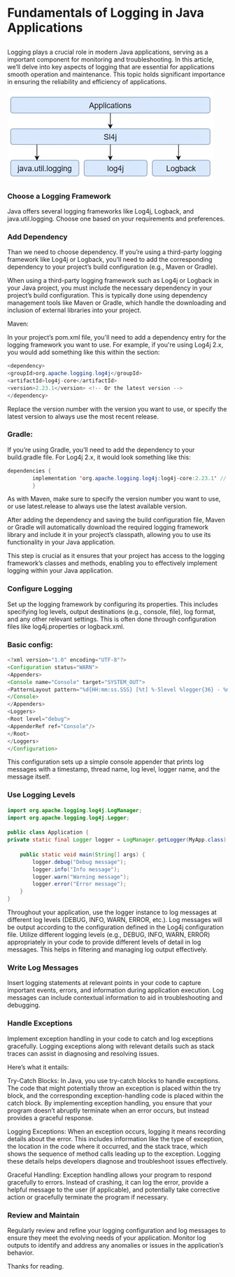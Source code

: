 # Fundamentals of Logging in Java Applications
## 
Logging plays a crucial role in modern Java applications, serving as a important component for monitoring and troubleshooting. In this article, we’ll delve into key aspects of logging that are essential for applications smooth operation and maintenance. This topic holds significant importance in ensuring the reliability and efficiency of applications.

![image](source/1_S6PG9Mf4HjXKYn0Mb9Netw.jpeg "Java application libraries logging structure")

### Choose a Logging Framework

Java offers several logging frameworks like Log4j, Logback, and java.util.logging. Choose one based on your requirements and preferences.

### Add Dependency

Than we need to choose dependency. If you’re using a third-party logging framework like Log4j or Logback, you’ll need to add the corresponding dependency to your project’s build configuration (e.g., Maven or Gradle).

When using a third-party logging framework such as Log4j or Logback in your Java project, you must include the necessary dependency in your project’s build configuration. This is typically done using dependency management tools like Maven or Gradle, which handle the downloading and inclusion of external libraries into your project.

Maven:

In your project’s pom.xml file, you'll need to add a dependency entry for the logging framework you want to use. For example, if you're using Log4j 2.x, you would add something like this within the <dependencies> section:


```java
<dependency>
<groupId>org.apache.logging.log4j</groupId>
<artifactId>log4j-core</artifactId>
<version>2.23.1</version> <!-- Or the latest version -->
</dependency>
```

Replace the version number with the version you want to use, or specify the latest version to always use the most recent release.

### Gradle:

If you’re using Gradle, you’ll need to add the dependency to your build.gradle file. For Log4j 2.x, it would look something like this:

```java
dependencies {
        implementation 'org.apache.logging.log4j:log4j-core:2.23.1' // Or the latest version
        }
```

As with Maven, make sure to specify the version number you want to use, or use latest.release to always use the latest available version.

After adding the dependency and saving the build configuration file, Maven or Gradle will automatically download the required logging framework library and include it in your project’s classpath, allowing you to use its functionality in your Java application.

This step is crucial as it ensures that your project has access to the logging framework’s classes and methods, enabling you to effectively implement logging within your Java application.

### Configure Logging

Set up the logging framework by configuring its properties. This includes specifying log levels, output destinations (e.g., console, file), log format, and any other relevant settings. This is often done through configuration files like log4j.properties or logback.xml.

### Basic config:

```java
<?xml version="1.0" encoding="UTF-8"?>
<Configuration status="WARN">
<Appenders>
<Console name="Console" target="SYSTEM_OUT">
<PatternLayout pattern="%d{HH:mm:ss.SSS} [%t] %-5level %logger{36} - %msg%n"/>
</Console>
</Appenders>
<Loggers>
<Root level="debug">
<AppenderRef ref="Console"/>
</Root>
</Loggers>
</Configuration>
```


This configuration sets up a simple console appender that prints log messages with a timestamp, thread name, log level, logger name, and the message itself.



### Use Logging Levels
```java
import org.apache.logging.log4j.LogManager;
import org.apache.logging.log4j.Logger;

public class Application {
private static final Logger logger = LogManager.getLogger(MyApp.class);

    public static void main(String[] args) {
        logger.debug("Debug message");
        logger.info("Info message");
        logger.warn("Warning message");
        logger.error("Error message");
    }
}
```


Throughout your application, use the logger instance to log messages at different log levels (DEBUG, INFO, WARN, ERROR, etc.). Log messages will be output according to the configuration defined in the Log4j configuration file. Utilize different logging levels (e.g., DEBUG, INFO, WARN, ERROR) appropriately in your code to provide different levels of detail in log messages. This helps in filtering and managing log output effectively.

### Write Log Messages

Insert logging statements at relevant points in your code to capture important events, errors, and information during application execution. Log messages can include contextual information to aid in troubleshooting and debugging.

### Handle Exceptions

Implement exception handling in your code to catch and log exceptions gracefully. Logging exceptions along with relevant details such as stack traces can assist in diagnosing and resolving issues.

Here’s what it entails:

Try-Catch Blocks: In Java, you use try-catch blocks to handle exceptions. The code that might potentially throw an exception is placed within the try block, and the corresponding exception-handling code is placed within the catch block. By implementing exception handling, you ensure that your program doesn’t abruptly terminate when an error occurs, but instead provides a graceful response.

Logging Exceptions: When an exception occurs, logging it means recording details about the error. This includes information like the type of exception, the location in the code where it occurred, and the stack trace, which shows the sequence of method calls leading up to the exception. Logging these details helps developers diagnose and troubleshoot issues effectively.

Graceful Handling: Exception handling allows your program to respond gracefully to errors. Instead of crashing, it can log the error, provide a helpful message to the user (if applicable), and potentially take corrective action or gracefully terminate the program if necessary.

### Review and Maintain

Regularly review and refine your logging configuration and log messages to ensure they meet the evolving needs of your application. Monitor log outputs to identify and address any anomalies or issues in the application’s behavior.

Thanks for reading.
